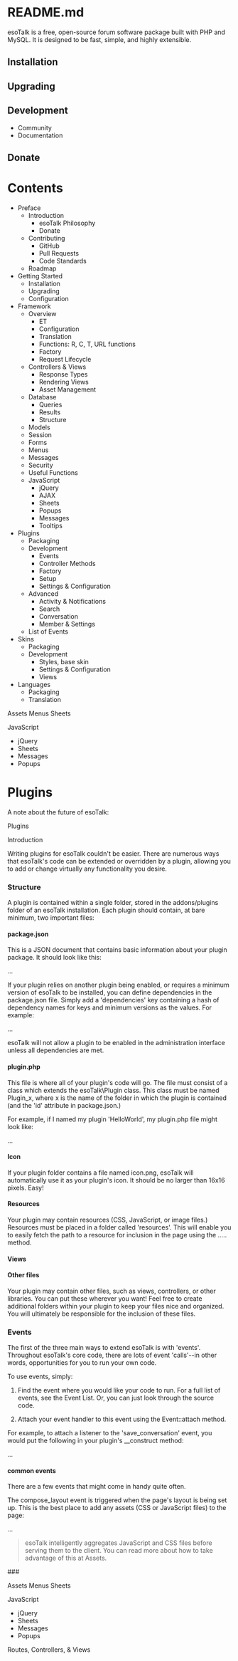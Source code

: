 # README.md

esoTalk is a free, open-source forum software package built with PHP and MySQL. It is designed to be fast, simple, and highly extensible.

## Installation

## Upgrading

## Development

- Community
- Documentation

## Donate

# Contents

- Preface
	- Introduction
		- esoTalk Philosophy
		- Donate
	- Contributing
		- GitHub
		- Pull Requests
		- Code Standards
	- Roadmap
- Getting Started
	- Installation
	- Upgrading
	- Configuration
- Framework
	- Overview
		- ET
		- Configuration
		- Translation
		- Functions: R, C, T, URL functions
		- Factory
		- Request Lifecycle
	- Controllers & Views
		- Response Types
		- Rendering Views
		- Asset Management
	- Database
		- Queries
		- Results
		- Structure
	- Models
	- Session
	- Forms
	- Menus
	- Messages
	- Security
	- Useful Functions
	- JavaScript
		- jQuery
		- AJAX
		- Sheets
		- Popups
		- Messages
		- Tooltips
- Plugins
	- Packaging
	- Development
		- Events
		- Controller Methods
		- Factory
		- Setup
		- Settings & Configuration
	- Advanced
		- Activity & Notifications
		- Search
		- Conversation
		- Member & Settings
	- List of Events
- Skins
	- Packaging
	- Development
		- Styles, base skin
		- Settings & Configuration
		- Views
- Languages
	- Packaging
	- Translation

Assets
Menus
Sheets

JavaScript
- jQuery
- Sheets
- Messages
- Popups



# Plugins

A note about the future of esoTalk: 



Plugins

Introduction

Writing plugins for esoTalk couldn't be easier. There are numerous ways that esoTalk's code can be extended or overridden by a plugin, allowing you to add or change virtually any functionality you desire.

### Structure

A plugin is contained within a single folder, stored in the addons/plugins folder of an esoTalk installation. Each plugin should contain, at bare minimum, two important files:

#### package.json

This is a JSON document that contains basic information about your plugin package. It should look like this:

...

If your plugin relies on another plugin being enabled, or requires a minimum version of esoTalk to be installed, you can define dependencies in the package.json file. Simply add a 'dependencies' key containing a hash of dependency names for keys and minimum versions as the values. For example:

...

esoTalk will not allow a plugin to be enabled in the administration interface unless all dependencies are met.

#### plugin.php

This file is where all of your plugin's code will go. The file must consist of a class which extends the esoTalk\Plugin class. This class must be named Plugin_x, where x is the name of the folder in which the plugin is contained (and the 'id' attribute in package.json.)

For example, if I named my plugin 'HelloWorld', my plugin.php file might look like:

...

#### Icon

If your plugin folder contains a file named icon.png, esoTalk will automatically use it as your plugin's icon. It should be no larger than 16x16 pixels. Easy!

#### Resources

Your plugin may contain resources (CSS, JavaScript, or image files.) Resources must be placed in a folder called 'resources'. This will enable you to easily fetch the path to a resource for inclusion in the page using the ..... method.

#### Views



#### Other files

Your plugin may contain other files, such as views, controllers, or other libraries. You can put these wherever you want! Feel free to create additional folders within your plugin to keep your files nice and organized. You will ultimately be responsible for the inclusion of these files.

### Events

The first of the three main ways to extend esoTalk is with 'events'. Throughout esoTalk's core code, there are lots of event 'calls'--in other words, opportunities for you to run your own code. 

To use events, simply:

1. Find the event where you would like your code to run. For a full list of events, see the Event List. Or, you can just look through the source code. 

2. Attach your event handler to this event using the Event::attach method.

For example, to attach a listener to the 'save_conversation' event, you would put the following in your plugin's __construct method:

...

#### common events

There are a few events that might come in handy quite often. 

The compose_layout event is triggered when the page's layout is being set up. This is the best place to add any assets (CSS or JavaScript files) to the page:

...

> esoTalk intelligently aggregates JavaScript and CSS files before serving them to the client. You can read more about how to take advantage of this at Assets. 

### 

Assets
Menus
Sheets

JavaScript
- jQuery
- Sheets
- Messages
- Popups



Routes, Controllers, & Views